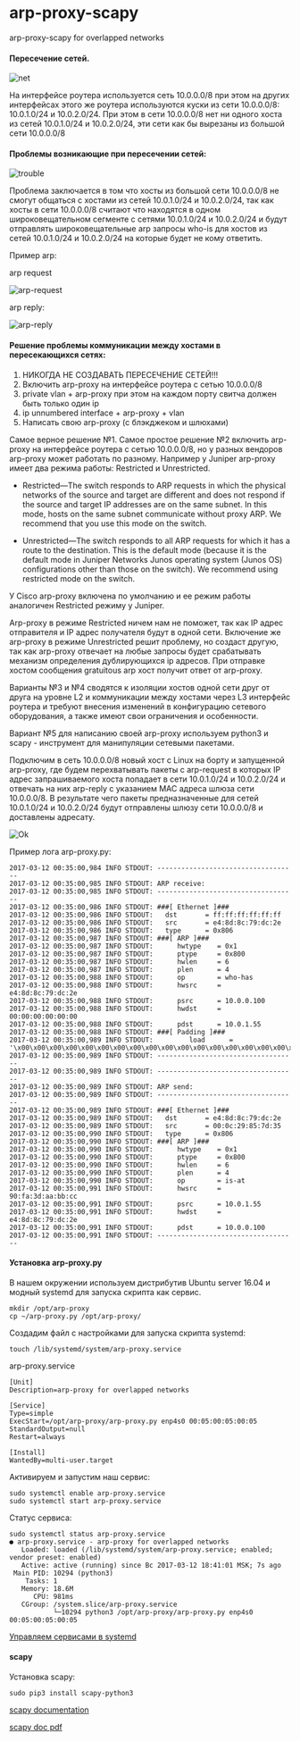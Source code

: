 # arp-proxy-scapy
arp-proxy-scapy for overlapped networks

#### Пересечение сетей.
![net](https://github.com/Prototype-X/arp-proxy-scapy/blob/master/img/arp-proxy-scapy-1.png)

На интерфейсе роутера используется сеть 10.0.0.0/8 при этом на других интерфейсах этого же роутера используются куски из сети 10.0.0.0/8: 10.0.1.0/24 и 10.0.2.0/24. При этом в сети 10.0.0.0/8 нет ни одного хоста из сетей 10.0.1.0/24 и 10.0.2.0/24, эти сети как бы вырезаны из большой сети 10.0.0.0/8

#### Проблемы возникающие при пересечении сетей:
![trouble](https://github.com/Prototype-X/arp-proxy-scapy/blob/master/img/arp-proxy-scapy-2.png)

Проблема заключается в том что хосты из большой сети 10.0.0.0/8 не смогут общаться с хостами из сетей 10.0.1.0/24 и 10.0.2.0/24, так как хосты в сети 10.0.0.0/8 считают что находятся в одном широковещательном сегменте с сетями 10.0.1.0/24 и 10.0.2.0/24 и будут отправлять широковещательные arp запросы who-is для хостов из сетей 10.0.1.0/24 и 10.0.2.0/24 на которые будет не кому ответить.

Пример arp:

arp request

![arp-request](https://github.com/Prototype-X/arp-proxy-scapy/blob/master/img/arp-request.png)

arp reply:

![arp-reply](https://github.com/Prototype-X/arp-proxy-scapy/blob/master/img/arp-reply.png)

#### Решение проблемы коммуникации между хостами в пересекающихся сетях:

1. НИКОГДА НЕ СОЗДАВАТЬ ПЕРЕСЕЧЕНИЕ СЕТЕЙ!!!
2. Включить arp-proxy на интерфейсе роутера с сетью 10.0.0.0/8
3. private vlan + arp-proxy при этом на каждом порту свитча должен быть только один ip
4. ip unnumbered interface + arp-proxy + vlan
5. Написать свою arp-proxy (c блэкджеком и шлюхами)

Самое верное решение №1.
Самое простое решение №2 включить arp-proxy на интерфейсе роутера с сетью 10.0.0.0/8, но у разных вендоров arp-proxy может работать по разному. Например у Juniper arp-proxy имеет два режима работы: Restricted и Unrestricted.

* Restricted—The switch responds to ARP requests in which the physical networks of the source and target are different and does not respond if the source and target IP addresses are on the same subnet. In this mode, hosts on the same subnet communicate without proxy ARP. We recommend that you use this mode on the switch.

* Unrestricted—The switch responds to all ARP requests for which it has a route to the destination. This is the default mode (because it is the default mode in Juniper Networks Junos operating system (Junos OS) configurations other than those on the switch). We recommend using restricted mode on the switch.

У Cisco arp-proxy включена по умолчанию и ее режим работы аналогичен Restricted режиму у Juniper.

Arp-proxy в режиме Restricted ничем нам не поможет, так как IP адрес отправителя и IP адрес получателя будут в одной сети. Включение же arp-proxy в режиме Unrestricted решит проблему, но создаст другую, так как arp-proxy отвечает на любые запросы будет срабатывать механизм определения дублирующихся ip адресов. При отправке хостом сообщения gratuitous arp хост получит ответ от arp-proxy.

Варианты №3 и №4 сводятся к изоляции хостов одной сети друг от друга на уровне L2 и коммуникации между хостами через L3 интерфейс роутера и требуют внесения изменений в конфигурацию сетевого оборудования, а также имеют свои ограничения и особенности.

Вариант №5 для написанию своей arp-proxy используем python3 и scapy - инструмент для манипуляции сетевыми пакетами.

Подключим в сеть 10.0.0.0/8 новый хост с Linux на борту и запущенной arp-proxy, где будем перехватывать пакеты c arp-request в которых IP адрес запрашиваемого хоста попадает в сети 10.0.1.0/24 и 10.0.2.0/24 и отвечать на них arp-reply с указанием MAC адреса шлюза сети 10.0.0.0/8. В результате чего пакеты предназначенные для сетей 10.0.1.0/24 и 10.0.2.0/24 будут отправлены шлюзу сети 10.0.0.0/8 и доставлены адресату.

![Ok](https://github.com/Prototype-X/arp-proxy-scapy/blob/master/img/arp-proxy-scapy-3.png)

Пример лога arp-proxy.py:
```text
2017-03-12 00:35:00,984 INFO STDOUT: -----------------------------------
2017-03-12 00:35:00,985 INFO STDOUT: ARP receive:
2017-03-12 00:35:00,985 INFO STDOUT: -----------------------------------
2017-03-12 00:35:00,986 INFO STDOUT: ###[ Ethernet ]###
2017-03-12 00:35:00,986 INFO STDOUT:   dst       = ff:ff:ff:ff:ff:ff
2017-03-12 00:35:00,986 INFO STDOUT:   src       = e4:8d:8c:79:dc:2e
2017-03-12 00:35:00,986 INFO STDOUT:   type      = 0x806
2017-03-12 00:35:00,987 INFO STDOUT: ###[ ARP ]###
2017-03-12 00:35:00,987 INFO STDOUT:      hwtype    = 0x1
2017-03-12 00:35:00,987 INFO STDOUT:      ptype     = 0x800
2017-03-12 00:35:00,987 INFO STDOUT:      hwlen     = 6
2017-03-12 00:35:00,987 INFO STDOUT:      plen      = 4
2017-03-12 00:35:00,988 INFO STDOUT:      op        = who-has
2017-03-12 00:35:00,988 INFO STDOUT:      hwsrc     = e4:8d:8c:79:dc:2e
2017-03-12 00:35:00,988 INFO STDOUT:      psrc      = 10.0.0.100
2017-03-12 00:35:00,988 INFO STDOUT:      hwdst     = 00:00:00:00:00:00
2017-03-12 00:35:00,988 INFO STDOUT:      pdst      = 10.0.1.55
2017-03-12 00:35:00,988 INFO STDOUT: ###[ Padding ]###
2017-03-12 00:35:00,989 INFO STDOUT:         load      = '\x00\x00\x00\x00\x00\x00\x00\x00\x00\x00\x00\x00\x00\x00\x00\x00\x00\x00'
2017-03-12 00:35:00,989 INFO STDOUT: -----------------------------------
2017-03-12 00:35:00,989 INFO STDOUT: -----------------------------------
2017-03-12 00:35:00,989 INFO STDOUT: ARP send:
2017-03-12 00:35:00,989 INFO STDOUT: -----------------------------------
2017-03-12 00:35:00,989 INFO STDOUT: ###[ Ethernet ]###
2017-03-12 00:35:00,989 INFO STDOUT:   dst       = e4:8d:8c:79:dc:2e
2017-03-12 00:35:00,989 INFO STDOUT:   src       = 00:0c:29:85:7d:35
2017-03-12 00:35:00,990 INFO STDOUT:   type      = 0x806
2017-03-12 00:35:00,990 INFO STDOUT: ###[ ARP ]###
2017-03-12 00:35:00,990 INFO STDOUT:      hwtype    = 0x1
2017-03-12 00:35:00,990 INFO STDOUT:      ptype     = 0x800
2017-03-12 00:35:00,990 INFO STDOUT:      hwlen     = 6
2017-03-12 00:35:00,990 INFO STDOUT:      plen      = 4
2017-03-12 00:35:00,990 INFO STDOUT:      op        = is-at
2017-03-12 00:35:00,991 INFO STDOUT:      hwsrc     = 90:fa:3d:aa:bb:cc
2017-03-12 00:35:00,991 INFO STDOUT:      psrc      = 10.0.1.55
2017-03-12 00:35:00,991 INFO STDOUT:      hwdst     = e4:8d:8c:79:dc:2e
2017-03-12 00:35:00,991 INFO STDOUT:      pdst      = 10.0.0.100
2017-03-12 00:35:00,991 INFO STDOUT: -----------------------------------
```
#### Установка arp-proxy.py

В нашем окружении используем дистрибутив Ubuntu server 16.04 и модный systemd для запуска скрипта как сервис.

```text
mkdir /opt/arp-proxy
cp ~/arp-proxy.py /opt/arp-proxy/
```
Создадим файл с настройками для запуска скрипта systemd:
```text
touch /lib/systemd/system/arp-proxy.service
```
arp-proxy.service
```text
[Unit]
Description=arp-proxy for overlapped networks

[Service]
Type=simple
ExecStart=/opt/arp-proxy/arp-proxy.py enp4s0 00:05:00:05:00:05
StandardOutput=null
Restart=always

[Install]
WantedBy=multi-user.target
```
Активируем и запустим наш сервис:
```text
sudo systemctl enable arp-proxy.service
sudo systemctl start arp-proxy.service
```
Статус сервиса:
```text
sudo systemctl status arp-proxy.service
● arp-proxy.service - arp-proxy for overlapped networks
   Loaded: loaded (/lib/systemd/system/arp-proxy.service; enabled; vendor preset: enabled)
   Active: active (running) since Вс 2017-03-12 18:41:01 MSK; 7s ago
 Main PID: 10294 (python3)
    Tasks: 1
   Memory: 18.6M
      CPU: 981ms
   CGroup: /system.slice/arp-proxy.service
           └─10294 python3 /opt/arp-proxy/arp-proxy.py enp4s0 00:05:00:05:00:05
```
[Управляем сервисами в systemd](https://www.digitalocean.com/community/tutorials/how-to-use-systemctl-to-manage-systemd-services-and-units)

#### scapy

Установка scapy:
```text
sudo pip3 install scapy-python3
```
[scapy documentation](https://scapy.readthedocs.io/en/latest/)

[scapy doc pdf](http://www.secdev.org/projects/scapy/files/scapydoc.pdf)

